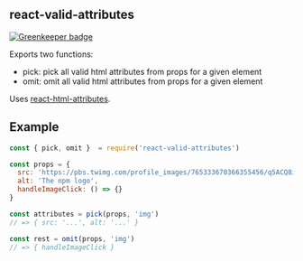 ## react-valid-attributes

[![Greenkeeper badge](https://badges.greenkeeper.io/unshift/react-valid-attributes.svg)](https://greenkeeper.io/)

Exports two functions:

- pick: pick all valid html attributes from props for a given element
- omit: omit all valid html attributes from props for a given element

Uses [react-html-attributes](https://www.npmjs.com/package/react-html-attributes).

## Example
```js
const { pick, omit }  = require('react-valid-attributes')

const props = {
  src: 'https://pbs.twimg.com/profile_images/765333670366355456/q5ACQ8i3_400x400.jpg',
  alt: 'The npm logo',
  handleImageClick: () => {}
}

const attributes = pick(props, 'img')
// => { src: '...', alt: '...' }

const rest = omit(props, 'img')
// => { handleImageClick }